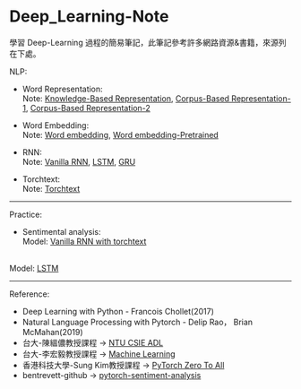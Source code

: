 # Deep_Learning-Note
學習 Deep-Learning 過程的簡易筆記，此筆記參考許多網路資源&書籍，來源列在下處。

NLP:

* Word Representation:
<br>Note:
[Knowledge-Based Representation](https://github.com/HsiaSharpie/Deep_Learning-Note/blob/master/knowledge-based%20representation.md), [Corpus-Based Representation-1](https://github.com/HsiaSharpie/Deep_Learning-Practice/blob/master/corpus-based%20representation-1.md), [Corpus-Based Representation-2](https://github.com/HsiaSharpie/Deep_Learning-Practice/blob/master/corpus-based%20representation-2.md)

* Word Embedding:
<br>Note:
[Word embedding](https://github.com/HsiaSharpie/Deep_Learning-Practice/blob/master/word%20embedding.md),
[Word embedding-Pretrained](https://github.com/HsiaSharpie/Deep_Learning-Practice/blob/master/word%20embedding-Pretrained.md)

* RNN:
<br>Note:
[Vanilla RNN](https://github.com/HsiaSharpie/Deep_Learning-Practice/blob/master/vanilla%20rnn.md),
[LSTM](),
[GRU]()

* Torchtext:
<br>Note:
[Torchtext](https://github.com/HsiaSharpie/Deep_Learning-Note/blob/master/torchtext.md)

------------------------------------------------------------------------------
Practice:
* Sentimental analysis:
<br> Model:
[Vanilla RNN with torchtext]()

<br> Model:
[LSTM](https://github.com/HsiaSharpie/IMDB_sentiment-analysis)


------------------------------------------------------------------------------
Reference:
* Deep Learning with Python - Francois Chollet(2017)
* Natural Language Processing with Pytorch - Delip Rao， Brian McMahan(2019)
* 台大-陳縕儂教授課程 -> [NTU CSIE ADL](https://www.youtube.com/playlist?list=PLOAQYZPRn2V7ZDNiCrrGAr1JVO3DssOkX)
* 台大-李宏毅教授課程 -> [Machine Learning](https://www.youtube.com/watch?v=CXgbekl66jc&list=PLJV_el3uVTsPy9oCRY30oBPNLCo89yu49)
* 香港科技大學-Sung Kim教授課程 -> [PyTorch Zero To All](https://www.youtube.com/playlist?list=PLlMkM4tgfjnJ3I-dbhO9JTw7gNty6o_2m)
* bentrevett-github -> [pytorch-sentiment-analysis](https://github.com/bentrevett/pytorch-sentiment-analysis)
